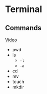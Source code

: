 # Terminal

## Commands

[Video](https://youtu.be/aKRYQsKR46I)

- pwd
- ls
  - `-l`
  - `-a`
- cd
- mv
- touch
- mkdir

